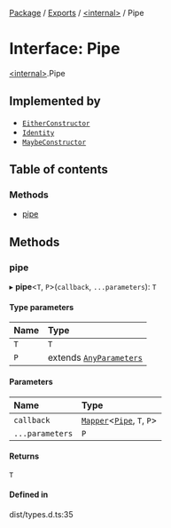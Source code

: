 [Package](../README.md) / [Exports](../modules.md) / [\<internal\>](../modules/internal_.md) / Pipe

# Interface: Pipe

[\<internal\>](../modules/internal_.md).Pipe

## Implemented by

- [`EitherConstructor`](../classes/internal_.EitherConstructor.md)
- [`Identity`](../classes/internal_.Identity.md)
- [`MaybeConstructor`](../classes/internal_.MaybeConstructor.md)

## Table of contents

### Methods

- [pipe](internal_.Pipe.md#pipe)

## Methods

### pipe

▸ **pipe**\<`T`, `P`\>(`callback`, `...parameters`): `T`

#### Type parameters

| Name | Type |
| :------ | :------ |
| `T` | `T` |
| `P` | extends [`AnyParameters`](../modules.md#anyparameters) |

#### Parameters

| Name | Type |
| :------ | :------ |
| `callback` | [`Mapper`](../modules/internal_.md#mapper)\<[`Pipe`](internal_.Pipe.md), `T`, `P`\> |
| `...parameters` | `P` |

#### Returns

`T`

#### Defined in

dist/types.d.ts:35
